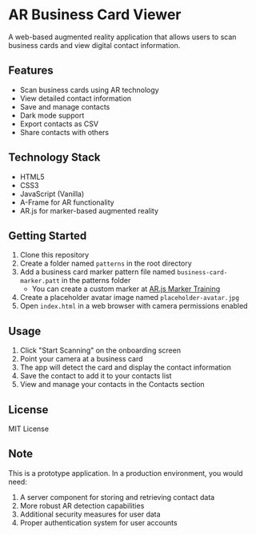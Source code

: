 # AR Business Card Viewer

A web-based augmented reality application that allows users to scan business cards and view digital contact information.

## Features

- Scan business cards using AR technology
- View detailed contact information
- Save and manage contacts
- Dark mode support
- Export contacts as CSV
- Share contacts with others

## Technology Stack

- HTML5
- CSS3
- JavaScript (Vanilla)
- A-Frame for AR functionality
- AR.js for marker-based augmented reality

## Getting Started

1. Clone this repository
2. Create a folder named `patterns` in the root directory
3. Add a business card marker pattern file named `business-card-marker.patt` in the patterns folder
   - You can create a custom marker at [AR.js Marker Training](https://jeromeetienne.github.io/AR.js/three.js/examples/marker-training/examples/generator.html)
4. Create a placeholder avatar image named `placeholder-avatar.jpg` 
5. Open `index.html` in a web browser with camera permissions enabled

## Usage

1. Click "Start Scanning" on the onboarding screen
2. Point your camera at a business card
3. The app will detect the card and display the contact information
4. Save the contact to add it to your contacts list
5. View and manage your contacts in the Contacts section

## License

MIT License

## Note

This is a prototype application. In a production environment, you would need:

1. A server component for storing and retrieving contact data
2. More robust AR detection capabilities
3. Additional security measures for user data
4. Proper authentication system for user accounts 